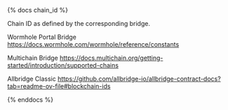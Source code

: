 {% docs chain_id %}

Chain ID as defined by the corresponding bridge.

Wormhole Portal Bridge https://docs.wormhole.com/wormhole/reference/constants

Multichain Bridge https://docs.multichain.org/getting-started/introduction/supported-chains

Allbridge Classic https://github.com/allbridge-io/allbridge-contract-docs?tab=readme-ov-file#blockchain-ids

{% enddocs %}
